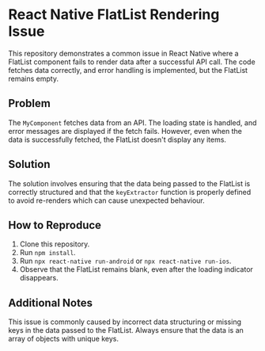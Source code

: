 # React Native FlatList Rendering Issue

This repository demonstrates a common issue in React Native where a FlatList component fails to render data after a successful API call.  The code fetches data correctly, and error handling is implemented, but the FlatList remains empty.

## Problem

The `MyComponent` fetches data from an API.  The loading state is handled, and error messages are displayed if the fetch fails. However, even when the data is successfully fetched, the FlatList doesn't display any items.

## Solution

The solution involves ensuring that the data being passed to the FlatList is correctly structured and that the `keyExtractor` function is properly defined to avoid re-renders which can cause unexpected behaviour.

## How to Reproduce

1. Clone this repository.
2. Run `npm install`.
3. Run `npx react-native run-android` or `npx react-native run-ios`.
4. Observe that the FlatList remains blank, even after the loading indicator disappears.

## Additional Notes

This issue is commonly caused by incorrect data structuring or missing keys in the data passed to the FlatList.  Always ensure that the data is an array of objects with unique keys.